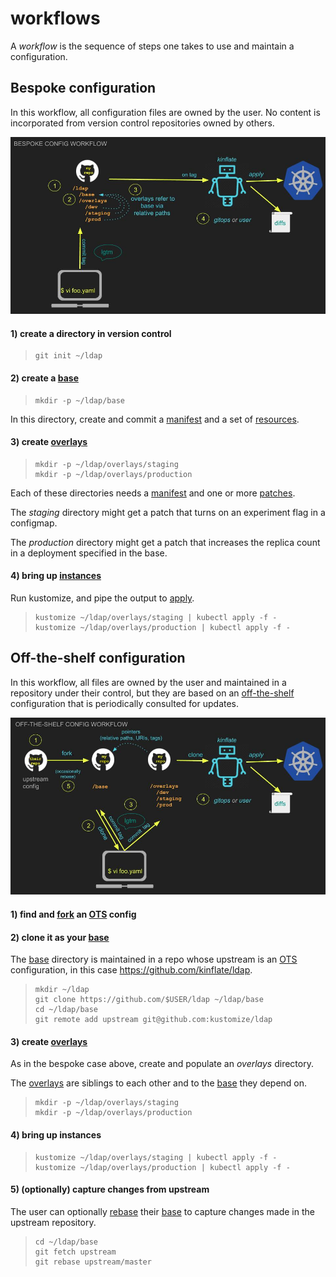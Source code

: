 [OTS]: glossary.md#off-the-shelf
[apply]: glossary.md#apply
[applying]: glossary.md#apply
[base]: glossary.md#base
[fork]: https://guides.github.com/activities/forking/
[instances]: glossary.md#instance
[manifest]: glossary.md#manifest
[off-the-shelf]: glossary.md#off-the-shelf
[overlays]: glossary.md#overlay
[patch]: glossary.md#patch
[patches]: glossary.md#patch
[rebase]: https://git-scm.com/docs/git-rebase
[resources]: glossary.md#resources
[workflowBespoke]: workflowBespoke.jpg
[workflowOts]: workflowOts.jpg

# workflows

A _workflow_ is the sequence of steps one takes to
use and maintain a configuration.

## Bespoke configuration

In this workflow, all configuration files are owned by
the user.  No content is incorporated from version
control repositories owned by others.

![bespoke config workflow image][workflowBespoke]

#### 1) create a directory in version control

> ```
> git init ~/ldap
> ```

#### 2) create a [base]

> ```
> mkdir -p ~/ldap/base
> ```

In this directory, create and commit a [manifest]
and a set of [resources].

#### 3) create [overlays]

> ```
> mkdir -p ~/ldap/overlays/staging
> mkdir -p ~/ldap/overlays/production
> ```

Each of these directories needs a [manifest]
and one or more [patches].

The _staging_ directory might get a patch
that turns on an experiment flag in a configmap.

The _production_ directory might get a patch
that increases the replica count in a deployment
specified in the base.

#### 4) bring up [instances]

Run kustomize, and pipe the output to [apply].

> ```
> kustomize ~/ldap/overlays/staging | kubectl apply -f -
> kustomize ~/ldap/overlays/production | kubectl apply -f -
> ```


## Off-the-shelf configuration

In this workflow, all files are owned by the user and
maintained in a repository under their control, but
they are based on an [off-the-shelf] configuration that
is periodically consulted for updates.


![off-the-shelf config workflow image][workflowOts]

#### 1) find and [fork] an [OTS] config

#### 2) clone it as your [base]

The [base] directory is maintained in a repo whose
upstream is an [OTS] configuration, in this case
https://github.com/kinflate/ldap.

> ```
> mkdir ~/ldap
> git clone https://github.com/$USER/ldap ~/ldap/base
> cd ~/ldap/base
> git remote add upstream git@github.com:kustomize/ldap
> ```

#### 3) create [overlays]

As in the bespoke case above, create and populate
an _overlays_ directory.

The [overlays] are siblings to each other and to the
[base] they depend on.

> ```
> mkdir -p ~/ldap/overlays/staging
> mkdir -p ~/ldap/overlays/production
> ```


#### 4) bring up instances

> ```
> kustomize ~/ldap/overlays/staging | kubectl apply -f -
> kustomize ~/ldap/overlays/production | kubectl apply -f -
> ```

#### 5) (optionally) capture changes from upstream

The user can optionally [rebase] their [base] to
capture changes made in the upstream repository.

> ```
> cd ~/ldap/base
> git fetch upstream
> git rebase upstream/master
> ```
